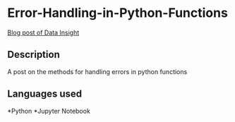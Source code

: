 # Error-Handling-in-Python-Functions

[Blog post of Data Insight](https://www.datainsightonline.com/post/error-handling-in-python-functions)

## Description
A post on the methods for handling errors in python functions

## Languages used

*Python
*Jupyter Notebook
